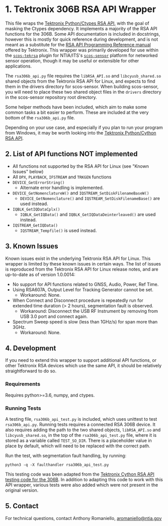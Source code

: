 # 1. Tektronix 306B RSA API Wrapper

This file wraps the [Tektronix Python/Ctypes RSA API](https://github.com/tektronix/RSA_API/tree/master/Python), with the goal of masking the Ctypes dependency. It implements a majority of the RSA API functions for the 306B. Some API documentation is included in docstrings, however this is mostly for quick reference during development, and is not meant as a substitute for the [RSA API Programming Reference manual](https://www.tek.com/spectrum-analyzer/rsa306-manual/rsa306-rsa306b-and-rsa500a-600a-0) offered by Tektronix. This wrapper was primarily developed for use within the [`scos-tekrsa`](https://github.com/ntia/scos-tekrsa) plugin for NTIA/ITS's [`scos-sensor`](https://github.com/ntia/scos-sensor) platform for networked sensor operation, though it may be useful or extensible for other applications.

The `rsa306b_api.py` file requires the `libRSA_API.so` and `libcyusb_shared.so` shared objects from the Tektronix RSA API for Linux, and expects to find them in the drivers directory for scos-sensor. When building scos-sensor, you will need to place these two shared object files in the `drivers` directory in the scos-sensor repository root directory.

Some helper methods have been included, which aim to make some common tasks a bit easier to perform. These are included at the very bottom of the `rsa306b_api.py` file.

Depending on your use case, and especially if you plan to run your program from Windows, it may be worth looking into the [Tektronix Python/Cython RSA API](https://github.com/tektronix/RSA_API/tree/master/Python/Cython%20Version).

## 2. List of API functions NOT implemented

- All functions not supported by the RSA API for Linux (see "Known Issues" below)
- All `DPX`, `PLAYBACK`, `IFSTREAM` and `TRKGEN` functions
- `DEVICE_GetErrorString()`
    - Alternate error handling is implemented.
- `DEVICE_GetNomenclatureW()` and `IQSTREAM_SetDiskFilenameBaseW()`
    - `DEVICE_GetNomenclature()` and `IQSTREAM_SetDiskFilenameBase()` are used instead.
- `IQBLK_GetIQDataCplx()`
    - `IQBLK_GetIQData()` and `IQBLK_GetIQDataDeinterleaved()` are used instead.
- `IQSTREAM_GetIQData()`
    - `IQSTREAM_Tempfile()` is used instead.

## 3. Known Issues

Known issues exist in the underlying Tektronix RSA API for Linux. This wrapper is limited by these known issues in certain ways. The list of issues is reproduced from the Tektronix RSA API for Linux release notes, and are up-to-date as of version 1.0.0014:

- No support for API functions related to GNSS, Audio, Power, Ref Time.
- Using RSA607A, Output Level for Tracking Generator cannot be set.
	- Workaround: None.
- When Connect and Disconnect procedure is repeatedly run for extended time duration (> 2 hours), segmentation fault is observed.
	- Workaround: Disconnect the USB RF Instrument by removing from USB 3.0 port and connect again.
- Spectrum Sweep speed is slow (less than 1GHz/s) for span more than 3GHz.
	- Workaround: None.


## 4. Development

If you need to extend this wrapper to support additional API functions, or other Tektronix RSA devices which use the same API, it should be relatively straightforward to do so.

### Requirements

Requires python>=3.6, numpy, and ctypes.

### Running Tests

A testing file, `rsa306b_api_test.py` is included, which uses unittest to test `rsa306b_api.py`. Running tests requires a connected RSA 306B device. It also requires adding the path to the two shared objects, `libRSA_API.so` and `libcyusb_shared.so`, in the top of the `rsa306b_api_test.py` file, where it is stored as a variable called `TEST_SO_DIR`. There is a placeholder value in place by default, which will need to be replaced with the correct path.

Run the test, with segmentation fault handling, by running:

`python3 -q -X faulthandler rsa306b_api_test.py`

This testing code was been adapted from the [Tektronix Cython RSA API testing code for the 306B](https://github.com/tektronix/RSA_API/blob/master/Python/Cython%20Version/test_rsa306b.py). In addition to adapting this code to work with this API wrapper, various tests were also added which were not present in the original version.

## 5. Contact

For technical questions, contact Anthony Romaniello, aromaniello@ntia.gov